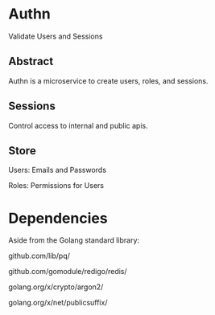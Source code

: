 # Authn

Validate Users and Sessions

## Abstract

Authn is a microservice to create users, roles, and sessions.

## Sessions

Control access to internal and public apis.

## Store

Users: Emails and Passwords

Roles: Permissions for Users 

# Dependencies

Aside from the Golang standard library:

github.com/lib/pq/

github.com/gomodule/redigo/redis/

golang.org/x/crypto/argon2/

golang.org/x/net/publicsuffix/